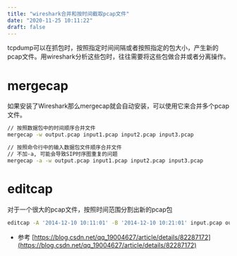 ```yaml
---
title: "wireshark合并和按时间截取pcap文件"
date: "2020-11-25 10:11:22"
draft: false
---
```

tcpdump可以在抓包时，按照指定时间间隔或者按照指定的包大小，产生新的pcap文件。用wireshark分析这些包时，往往需要将这些包做合并或者分离操作。


# mergecap
如果安装了Wireshark那么mergecap就会自动安装，可以使用它来合并多个pcap文件。
```bash
// 按照数据包中的时间顺序合并文件
mergecap -w output.pcap input1.pcap input2.pcap input3.pcap

// 按照命令行中的输入数据包文件顺序合并文件
// 不加-a, 可能会导致SIP时序图重复的问题
mergecap -a -w output.pcap input1.pcap input2.pcap input3.pcap
```

# editcap

对于一个很大的pcap文件，按照时间范围分割出新的pcap包
```bash
editcap -A '2014-12-10 10:11:01' -B '2014-12-10 10:21:01' input.pcap output.pcap
```

- 参考 [https://blog.csdn.net/qq_19004627/article/details/82287172](https://blog.csdn.net/qq_19004627/article/details/82287172)


